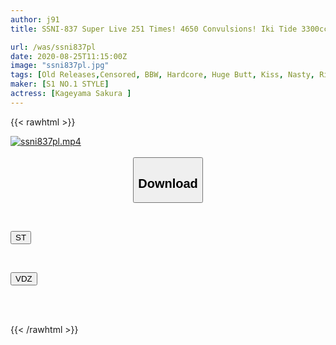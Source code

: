 ```yaml
---
author: j91
title: SSNI-837 Super Live 251 Times! 4650 Convulsions! Iki Tide 3300cc! 18 Year Old Plump Flesh Body Eros Awakening For The First Time Large, Spastic, Cramp Special Sakura Kageyama

url: /was/ssni837pl
date: 2020-08-25T11:15:00Z
image: "ssni837pl.jpg"
tags: [Old Releases,Censored, BBW, Hardcore, Huge Butt, Kiss, Nasty, Risky Mosaic, Solowork, Squirting]
maker: [S1 NO.1 STYLE]
actress: [Kageyama Sakura ]
---
```



{{< rawhtml >}}

<div class="video" data-videoid="ywxVVrPBajh1M2g">
    <a href="javascript:;">
        <img src="/was/ssni837pl/ssni837pl.jpg" width="WIDTH" height="HEIGHT" alt="ssni837pl.mp4" loading="lazy">
    </a>
</div>

<script type="text/javascript" src="https://j91.asia/asset/on-demand-st.js"></script>

<br>
  <link rel="stylesheet" href="https://j91.asia/asset/bs5.css">
  
  <center>
  <button class="btn btn-primary" type="button" data-bs-toggle="collapse" data-bs-target=".multi-collapse" aria-expanded="false" aria-controls="multiCollapseExample1 multiCollapseExample2"><h2>Download</h2></button></center>
</p>
<div class="row">
  <div class="col">
    <div class="collapse multi-collapse" id="multiCollapseExample1">
      <div class="card card-body">
	      	      <br>
<div class="buttons">  
<p><a href="https://streamtape.to/v/ywxVVrPBajh1M2g" target="_blank"><button class="btn-hover color-3"><i class="fa fa-download"></i> ST</button></a></p></div>
    </div>
  </div>
</div>
  <div class="col">
    <div class="collapse multi-collapse" id="multiCollapseExample2">
      <div class="card card-body">
	      <br>
<div class="buttons">
<p><a href="https://vidoza.net/1ca1uzutn43p" target="_blank"><button class="btn-hover color-1"><i class="fa fa-download"></i> VDZ</button></a></p></div>
<br><br>
      </div>
    </div>
  </div>
</div>

{{< /rawhtml >}}